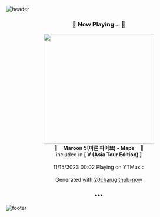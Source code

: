 ![header](https://capsule-render.vercel.app/api?type=wave&height=170&section=header&fontColor=090707&fontAlignX=45&fontAlignY=65&fontSize=100)

<h3 align="center">🎵 Now Playing... 🎵</h3>
<p align="center">
  <a href="https://music.youtube.com/watch?v=u6fQ9q9j-Qk">
    <img width="300" src="https://lh3.googleusercontent.com/4igiWMyX-TCOC4EwsL4hGJz4Z1QVSSLCrqAySMivS_UHkAjGQA7BqCf7iaaDQPSciW1T8xfDeDqP7iLzEA">
  </a>
  <br>
  🎵&nbsp&nbsp&nbsp <b>Maroon 5(마룬 파이브) - Maps</b> &nbsp&nbsp&nbsp🎵
  <br>
  included in <b>[ V (Asia Tour Edition) ]</b>
  
  <br />
  <br />
  11/15/2023 00:02 Playing on YTMusic
  <br />
  <br />
  Generated with <a href="https://github.com/20chan/github-now">20chan/github-now</a>
</p>

<h3 align="center">•••</h3>

![footer](https://capsule-render.vercel.app/api?type=wave&height=150&section=footer)
